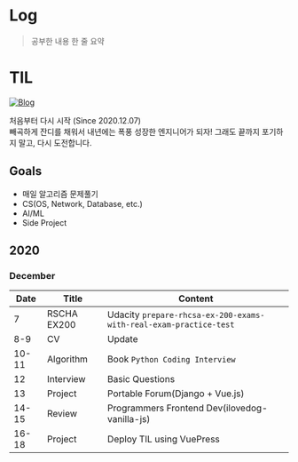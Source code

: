 # Log
> 공부한 내용 한 줄 요약 

# TIL
[![Blog](https://img.shields.io/badge/Blog-Tistory-green.svg)](https://metleeha.tistory.com/)

처음부터 다시 시작 (Since 2020.12.07) <br>
빼곡하게 잔디를 채워서 내년에는 폭풍 성장한 엔지니어가 되자!
그래도 끝까지 포기하지 말고, 다시 도전합니다.

## Goals
- 매일 알고리즘 문제풀기
- CS(OS, Network, Database, etc.) 
- AI/ML
- Side Project 


## 2020
### December 
|Date|Title|Content|
|-|-|-|
|7|RSCHA EX200|Udacity `prepare-rhcsa-ex-200-exams-with-real-exam-practice-test`|
|8-9|CV|Update|
|10-11|Algorithm|Book `Python Coding Interview`|
|12|Interview|Basic Questions|
|13|Project|Portable Forum(Django + Vue.js)|
|14-15|Review|Programmers Frontend Dev(ilovedog-vanilla-js)|
|16-18|Project|Deploy TIL using VuePress|
